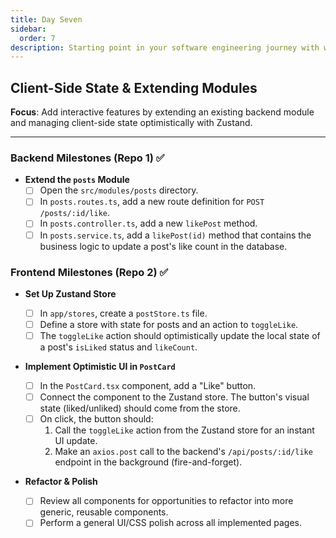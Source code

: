 ```yaml
---
title: Day Seven
sidebar:
  order: 7
description: Starting point in your software engineering journey with webeet.
---
```


## Client-Side State & Extending Modules

**Focus**: Add interactive features by extending an existing backend module and managing client-side state optimistically with Zustand.

---

### Backend Milestones (Repo 1) ✅

- **Extend the `posts` Module**
  - [ ] Open the `src/modules/posts` directory.
  - [ ] In `posts.routes.ts`, add a new route definition for `POST /posts/:id/like`.
  - [ ] In `posts.controller.ts`, add a new `likePost` method.
  - [ ] In `posts.service.ts`, add a `likePost(id)` method that contains the business logic to update a post's like count in the database.

### Frontend Milestones (Repo 2) ✅

- **Set Up Zustand Store**

  - [ ] In `app/stores`, create a `postStore.ts` file.
  - [ ] Define a store with state for posts and an action to `toggleLike`.
  - [ ] The `toggleLike` action should optimistically update the local state of a post's `isLiked` status and `likeCount`.

- **Implement Optimistic UI in `PostCard`**

  - [ ] In the `PostCard.tsx` component, add a "Like" button.
  - [ ] Connect the component to the Zustand store. The button's visual state (liked/unliked) should come from the store.
  - [ ] On click, the button should:
    1.  Call the `toggleLike` action from the Zustand store for an instant UI update.
    2.  Make an `axios.post` call to the backend's `/api/posts/:id/like` endpoint in the background (fire-and-forget).

- **Refactor & Polish**
  - [ ] Review all components for opportunities to refactor into more generic, reusable components.
  - [ ] Perform a general UI/CSS polish across all implemented pages.
